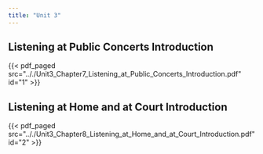 ```yaml
---
title: "Unit 3"
---
```


## Listening at Public Concerts Introduction

{{< pdf_paged src=".././Unit3_Chapter7_Listening_at_Public_Concerts_Introduction.pdf" id="1" >}}

## Listening at Home and at Court Introduction

{{< pdf_paged src=".././Unit3_Chapter8_Listening_at_Home_and_at_Court_Introduction.pdf" id="2" >}}

